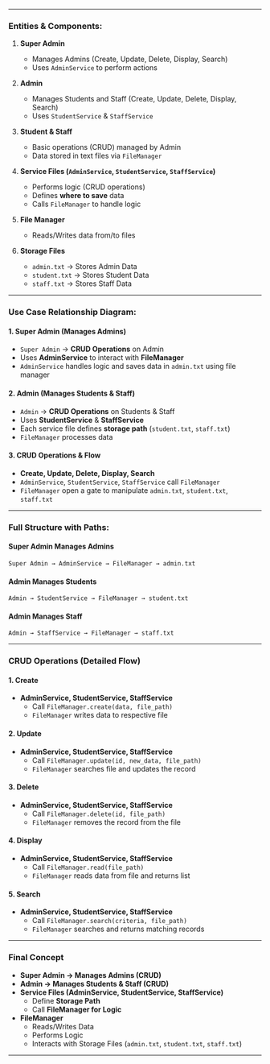 
---

### **Entities & Components:**
1. **Super Admin**  
   - Manages Admins (Create, Update, Delete, Display, Search)  
   - Uses `AdminService` to perform actions  

2. **Admin**  
   - Manages Students and Staff (Create, Update, Delete, Display, Search)  
   - Uses `StudentService` & `StaffService`  

3. **Student & Staff**  
   - Basic operations (CRUD) managed by Admin  
   - Data stored in text files via `FileManager`  

4. **Service Files (`AdminService`, `StudentService`, `StaffService`)**  
   - Performs logic (CRUD operations) 
   - Defines **where to save** data  
   - Calls `FileManager` to handle logic  

5. **File Manager**  
   - Reads/Writes data from/to files  
 

6. **Storage Files**  
   - `admin.txt` → Stores Admin Data  
   - `student.txt` → Stores Student Data  
   - `staff.txt` → Stores Staff Data  

---

### **Use Case Relationship Diagram:**
#### **1. Super Admin (Manages Admins)**
- `Super Admin` → **CRUD Operations** on Admin  
- Uses **AdminService** to interact with **FileManager**  
- `AdminService` handles logic and saves data in `admin.txt` using file manager 

#### **2. Admin (Manages Students & Staff)**
- `Admin` → **CRUD Operations** on Students & Staff  
- Uses **StudentService** & **StaffService**  
- Each service file defines **storage path** (`student.txt`, `staff.txt`)  
- `FileManager` processes data  

#### **3. CRUD Operations & Flow**
- **Create, Update, Delete, Display, Search**  
- `AdminService`, `StudentService`, `StaffService` call `FileManager`  
- `FileManager` open a gate to manipulate `admin.txt`, `student.txt`, `staff.txt`  

---

### **Full Structure with Paths:**
#### **Super Admin Manages Admins**
```plaintext
Super Admin → AdminService → FileManager → admin.txt
```

#### **Admin Manages Students**
```plaintext
Admin → StudentService → FileManager → student.txt
```

#### **Admin Manages Staff**
```plaintext
Admin → StaffService → FileManager → staff.txt
```

---

### **CRUD Operations (Detailed Flow)**
#### **1. Create**
- **AdminService, StudentService, StaffService**  
  - Call `FileManager.create(data, file_path)`  
  - `FileManager` writes data to respective file  

#### **2. Update**
- **AdminService, StudentService, StaffService**  
  - Call `FileManager.update(id, new_data, file_path)`  
  - `FileManager` searches file and updates the record  

#### **3. Delete**
- **AdminService, StudentService, StaffService**  
  - Call `FileManager.delete(id, file_path)`  
  - `FileManager` removes the record from the file  

#### **4. Display**
- **AdminService, StudentService, StaffService**  
  - Call `FileManager.read(file_path)`  
  - `FileManager` reads data from file and returns list  

#### **5. Search**
- **AdminService, StudentService, StaffService**  
  - Call `FileManager.search(criteria, file_path)`  
  - `FileManager` searches and returns matching records  

---

### **Final Concept**
- **Super Admin → Manages Admins (CRUD)**
- **Admin → Manages Students & Staff (CRUD)**
- **Service Files (AdminService, StudentService, StaffService)**
  - Define **Storage Path**  
  - Call **FileManager for Logic**  
- **FileManager**
  - Reads/Writes Data  
  - Performs Logic  
  - Interacts with Storage Files (`admin.txt`, `student.txt`, `staff.txt`)  

---
